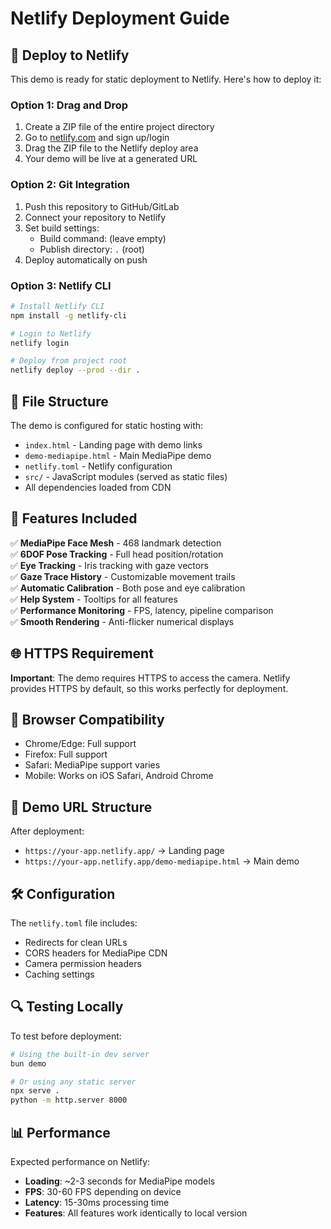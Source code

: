 # Netlify Deployment Guide

## 🚀 Deploy to Netlify

This demo is ready for static deployment to Netlify. Here's how to deploy it:

### Option 1: Drag and Drop
1. Create a ZIP file of the entire project directory
2. Go to [netlify.com](https://netlify.com) and sign up/login
3. Drag the ZIP file to the Netlify deploy area
4. Your demo will be live at a generated URL

### Option 2: Git Integration
1. Push this repository to GitHub/GitLab
2. Connect your repository to Netlify
3. Set build settings:
   - Build command: (leave empty)
   - Publish directory: `.` (root)
4. Deploy automatically on push

### Option 3: Netlify CLI
```bash
# Install Netlify CLI
npm install -g netlify-cli

# Login to Netlify
netlify login

# Deploy from project root
netlify deploy --prod --dir .
```

## 📁 File Structure

The demo is configured for static hosting with:

- `index.html` - Landing page with demo links
- `demo-mediapipe.html` - Main MediaPipe demo
- `netlify.toml` - Netlify configuration
- `src/` - JavaScript modules (served as static files)
- All dependencies loaded from CDN

## 🔧 Features Included

✅ **MediaPipe Face Mesh** - 468 landmark detection  
✅ **6DOF Pose Tracking** - Full head position/rotation  
✅ **Eye Tracking** - Iris tracking with gaze vectors  
✅ **Gaze Trace History** - Customizable movement trails  
✅ **Automatic Calibration** - Both pose and eye calibration  
✅ **Help System** - Tooltips for all features  
✅ **Performance Monitoring** - FPS, latency, pipeline comparison  
✅ **Smooth Rendering** - Anti-flicker numerical displays  

## 🌐 HTTPS Requirement

**Important**: The demo requires HTTPS to access the camera. Netlify provides HTTPS by default, so this works perfectly for deployment.

## 📱 Browser Compatibility

- Chrome/Edge: Full support
- Firefox: Full support  
- Safari: MediaPipe support varies
- Mobile: Works on iOS Safari, Android Chrome

## 🎯 Demo URL Structure

After deployment:
- `https://your-app.netlify.app/` → Landing page
- `https://your-app.netlify.app/demo-mediapipe.html` → Main demo

## 🛠️ Configuration

The `netlify.toml` file includes:
- Redirects for clean URLs
- CORS headers for MediaPipe CDN
- Camera permission headers
- Caching settings

## 🔍 Testing Locally

To test before deployment:
```bash
# Using the built-in dev server
bun demo

# Or using any static server
npx serve .
python -m http.server 8000
```

## 📊 Performance

Expected performance on Netlify:
- **Loading**: ~2-3 seconds for MediaPipe models
- **FPS**: 30-60 FPS depending on device
- **Latency**: 15-30ms processing time
- **Features**: All features work identically to local version